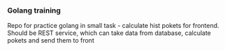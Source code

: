 ### Golang training
Repo for practice golang in small task - calculate hist pokets for frontend. 
Should be REST service, which can take data from database, calculate pokets and send them to front